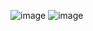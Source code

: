 ![image](https://github.com/Norphia/relatorio-vendas-power-bi/assets/143006342/04b11670-5d3d-4de0-82ec-1de1a56a5cf9)
![image](https://github.com/Norphia/relatorio-vendas-power-bi/assets/143006342/5f513b91-7902-42dd-b822-75c3b3fba567)

